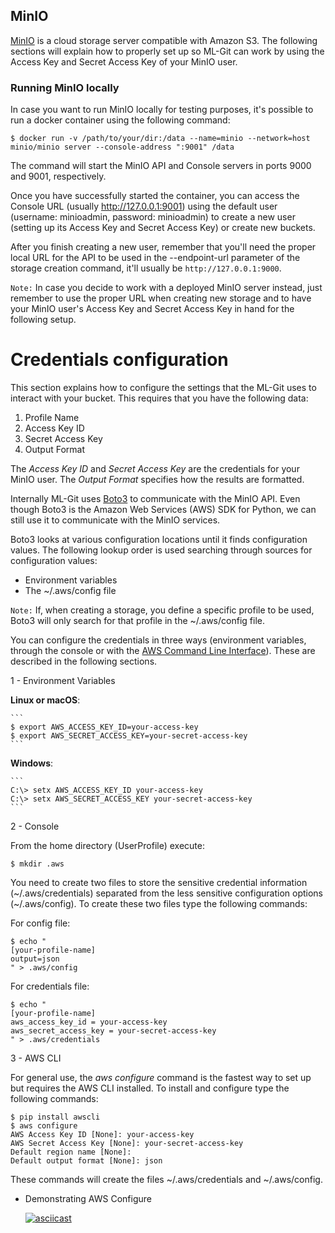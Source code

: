 ## MinIO ##

[MinIO](https://min.io/) is a cloud storage server compatible with Amazon S3. The following sections will explain how to properly set up so ML-Git can work by using the Access Key and Secret Access Key of your MinIO user.

### Running MinIO locally ###

In case you want to run MinIO locally for testing purposes, it's possible to run a docker container using the following command:
```
$ docker run -v /path/to/your/dir:/data --name=minio --network=host minio/minio server --console-address ":9001" /data
```
The command will start the MinIO API and Console servers in ports 9000 and 9001, respectively.

Once you have successfully started the container, you can access the Console URL (usually http://127.0.0.1:9001) using the default user (username: minioadmin, password: minioadmin) to create a new user (setting up its Access Key and Secret Access Key) or create new buckets.

After you finish creating a new user, remember that you'll need the proper local URL for the API to be used in the --endpoint-url parameter of the storage creation command, it'll usually be `http://127.0.0.1:9000`.

`Note:` In case you decide to work with a deployed MinIO server instead, just remember to use the proper URL when creating new storage and to have your MinIO user's Access Key and Secret Access Key in hand for the following setup.

# Credentials configuration #

This section explains how to configure the settings that the ML-Git uses to interact with your bucket. This requires that you have the following data:

1. Profile Name
2. Access Key ID
3. Secret Access Key
5. Output Format

The _Access Key ID_ and _Secret Access Key_ are the credentials for your MinIO user. The _Output Format_ specifies how the results are formatted.

Internally ML-Git uses [Boto3](https://github.com/boto/boto3) to communicate with the MinIO API. Even though Boto3 is the Amazon Web Services (AWS) SDK for Python, we can still use it to communicate with the MinIO services.

Boto3 looks at various configuration locations until it finds configuration values. The following lookup order is used searching through sources for configuration values:

* Environment variables
* The ~/.aws/config file

```Note:``` 
If, when creating a storage, you define a specific profile to be used, Boto3 will only search for that profile in the ~/.aws/config file.

You can configure the credentials in three ways (environment variables, through the console or with the [AWS Command Line Interface](https://aws.amazon.com/cli/?nc1=h_ls)). These are described in the following sections.


1 - Environment Variables

   **Linux or macOS**:

    ```
    $ export AWS_ACCESS_KEY_ID=your-access-key
    $ export AWS_SECRET_ACCESS_KEY=your-secret-access-key
    ```

   **Windows**:
    
    ```
    C:\> setx AWS_ACCESS_KEY_ID your-access-key
    C:\> setx AWS_SECRET_ACCESS_KEY your-secret-access-key
    ```

2 -  Console 
   
   From the home directory (UserProfile) execute:   
            
   ```
   $ mkdir .aws
   ```
   
   You need to create two files to store the sensitive credential information (~/.aws/credentials) separated from the less sensitive configuration options (~/.aws/config). To create these two files type the following commands:
        
   For config file:
        
   ```
   $ echo "
   [your-profile-name]
   output=json 
   " > .aws/config
   ```

   For credentials file:
   ```
   $ echo "
   [your-profile-name]
   aws_access_key_id = your-access-key
   aws_secret_access_key = your-secret-access-key     
   " > .aws/credentials
   ```

3 - AWS CLI

   For general use, the *aws configure* command is the fastest way to set up but requires the AWS CLI installed. To install and configure type the following commands:

   ```
   $ pip install awscli
   $ aws configure
   AWS Access Key ID [None]: your-access-key
   AWS Secret Access Key [None]: your-secret-access-key
   Default region name [None]: 
   Default output format [None]: json
   ```

   These commands will create the files ~/.aws/credentials and ~/.aws/config.

- Demonstrating AWS Configure
  
  [![asciicast](https://asciinema.org/a/371052.svg)](https://asciinema.org/a/371052)
